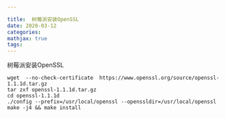 ```yaml
---

title:  树莓派安装OpenSSL
date: 2020-03-12
categories: 
mathjax: true
tags: 
---
```


树莓派安装OpenSSL

<!-- more -->




```
wget  --no-check-certificate  https://www.openssl.org/source/openssl-1.1.1d.tar.gz
tar zxf openssl-1.1.1d.tar.gz
cd openssl-1.1.1d
./config --prefix=/usr/local/openssl --openssldir=/usr/local/openssl 
make -j4 && make install
```


